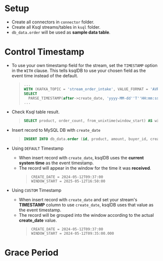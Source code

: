 # Setup
- Create all connectors in `connector` folder.
- Create all Ksql streams/tables in `ksql` folder.
- `db_data.order` will be used as **sample data table**.

# Control Timestamp
- To use your own timestamp field for the stream, set the `TIMESTAMP` option in the `WITH` clause. This tells ksqlDB to use your chosen field as the event time instead of the default.
    > ```sql
    > ...
    > WITH (KAFKA_TOPIC = 'stream_order_intake', VALUE_FORMAT = 'AVRO', TIMESTAMP = 'create_date') AS 
    > SELECT
    >   PARSE_TIMESTAMP(after->create_date, 'yyyy-MM-dd''T''HH:mm:ssX') AS create_date
    > ...
    > ```

- Check Ksql table result.
    > ```sql
    > SELECT product, order_count, from_unixtime(window_start) AS window_start, from_unixtime(window_end) AS window_end FROM table_hourly_order_count EMIT CHANGES;
    > ```

- Insert record to MySQL DB with `create_date`
    > ```sql
    > INSERT INTO db_data.order (id, product, amount, buyer_id, create_date) VALUES (null, 'Thingamajig', 8, 1, '2024-05-12 09:37:00');
    > ```


-  Using `DEFAULT` Timestamp
    - When insert record with `create_date`, ksqlDB uses the **current system time** as the event timestamp.
    - The record will appear in the window for the time it was **received**.
        > ```shell
        > CREATE_DATE = 2024-05-12T09:37:00
        > WINDOW_START = 2025-05-12T16:50:00
        > ```

-  Using `CUSTOM` Timestamp
    - When insert record with `create_date` and set your stream's **TIMESTAMP** column to use `create_date`, ksqlDB uses that value as the event timestamp.
    - The record will be grouped into the window according to the actual **create_date** value.
        > ```shell
        > CREATE_DATE = 2024-05-12T09:37:00
        > WINDOW_START = 2024-05-12T09:35:00.000
        > ```

# Grace Period